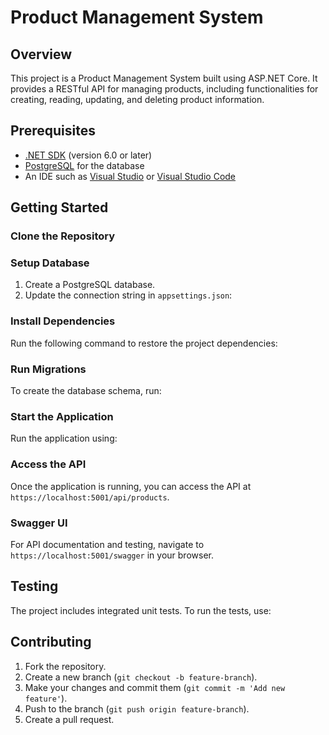 # Product Management System

## Overview
This project is a Product Management System built using ASP.NET Core. It provides a RESTful API for managing products, including functionalities for creating, reading, updating, and deleting product information.

## Prerequisites
- [.NET SDK](https://dotnet.microsoft.com/download) (version 6.0 or later)
- [PostgreSQL](https://www.postgresql.org/download/) for the database
- An IDE such as [Visual Studio](https://visualstudio.microsoft.com/) or [Visual Studio Code](https://code.visualstudio.com/)

## Getting Started

### Clone the Repository
### Setup Database
1. Create a PostgreSQL database.
2. Update the connection string in `appsettings.json`:
### Install Dependencies
Run the following command to restore the project dependencies:
### Run Migrations
To create the database schema, run:
### Start the Application
Run the application using:
### Access the API
Once the application is running, you can access the API at `https://localhost:5001/api/products`.

### Swagger UI
For API documentation and testing, navigate to `https://localhost:5001/swagger` in your browser.

## Testing
The project includes integrated unit tests. To run the tests, use:
## Contributing
1. Fork the repository.
2. Create a new branch (`git checkout -b feature-branch`).
3. Make your changes and commit them (`git commit -m 'Add new feature'`).
4. Push to the branch (`git push origin feature-branch`).
5. Create a pull request.


